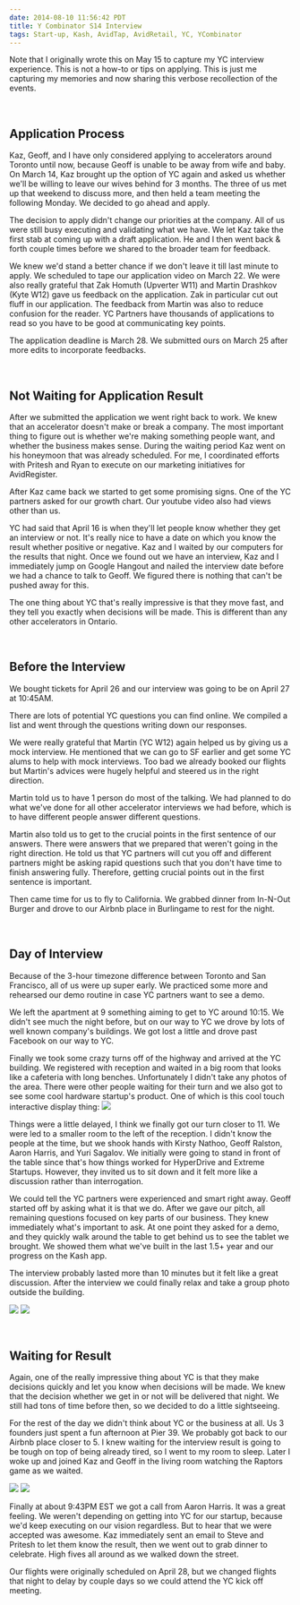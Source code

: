 ```yaml
---
date: 2014-08-10 11:56:42 PDT
title: Y Combinator S14 Interview
tags: Start-up, Kash, AvidTap, AvidRetail, YC, YCombinator
---
```

Note that I originally wrote this on May 15 to capture my YC interview
experience. This is not a how-to or tips on applying. This is just me capturing
my memories and now sharing this verbose recollection of the events.

<br>

## **Application Process**

Kaz, Geoff, and I have only considered applying to accelerators around Toronto
until now, because Geoff is unable to be away from wife and baby. On March 14,
Kaz brought up the option of YC again and asked us whether we'll be willing to
leave our wives behind for 3 months. The three of us met up that weekend to
discuss more, and then held a team meeting the following Monday. We decided to
go ahead and apply.

The decision to apply didn't change our priorities at the company. All of us
were still busy executing and validating what we have. We let Kaz take the first
stab at coming up with a draft application. He and I then went back & forth
couple times before we shared to the broader team for feedback.

We knew we'd stand a better chance if we don't leave it till last minute to
apply. We scheduled to tape our application video on March 22. We were also
really grateful that Zak Homuth (Upverter W11) and Martin Drashkov (Kyte W12)
gave us feedback on the application. Zak in particular cut out fluff in our
application. The feedback from Martin was also to reduce confusion for the
reader. YC Partners have thousands of applications to read so you have to be
good at communicating key points.

The application deadline is March 28. We submitted ours on March 25 after more
edits to incorporate feedbacks.

<br>

## **Not Waiting for Application Result**

After we submitted the application we went right back to work. We knew that an
accelerator doesn't make or break a company. The most important thing to
figure out is whether we're making something people want, and whether the
business makes sense. During the waiting period Kaz went on his honeymoon that
was already scheduled. For me, I coordinated efforts with Pritesh and Ryan to
execute on our marketing initiatives for AvidRegister.

After Kaz came back we started to get some promising signs. One of the YC
partners asked for our growth chart. Our youtube video also had views other than
us.

YC had said that April 16 is when they'll let people know whether they get an
interview or not. It's really nice to have a date on which you know the result
whether positive or negative. Kaz and I waited by our computers for the results
that night. Once we found out we have an interview, Kaz and I immediately jump
on Google Hangout and nailed the interview date before we had a chance to talk
to Geoff. We figured there is nothing that can't be pushed away for this.

The one thing about YC that's really impressive is that they move fast, and
they tell you exactly when decisions will be made. This is different than any
other accelerators in Ontario.

<br>

## **Before the Interview**

We bought tickets for April 26 and our interview was going to be on April 27 at
10:45AM.

There are lots of potential YC questions you can find online. We compiled a list
and went through the questions writing down our responses.

We were really grateful that Martin (YC W12) again helped us by giving
us a mock interview. He mentioned that we can go to SF earlier and get some YC
alums to help with mock interviews. Too bad we already booked our flights but
Martin's advices were hugely helpful and steered us in the right direction.

Martin told us to have 1 person do most of the talking. We had planned to do
what we've done for all other accelerator interviews we had before, which is to
have different people answer different questions.

Martin also told us to get to the crucial points in the first sentence of our
answers. There were answers that we prepared that weren't going in the right
direction. He told us that YC partners will cut you off and different partners
might be asking rapid questions such that you don't have time to finish
answering fully. Therefore, getting crucial points out in the first sentence is
important.

Then came time for us to fly to California. We grabbed dinner from In-N-Out
Burger and drove to our Airbnb place in Burlingame to rest for the night.

<br>

## **Day of Interview**

Because of the 3-hour timezone difference between Toronto and San Francisco, all of
us were up super early. We practiced some more and rehearsed our demo routine in
case YC partners want to see a demo.

We left the apartment at 9 something aiming to get to YC around 10:15. We didn't
see much the night before, but on our way to YC we drove by lots of well known
company's buildings. We got lost a little and drove past Facebook on our way to
YC.

Finally we took some crazy turns off of the highway and arrived at the YC
building. We registered with reception and waited in a big room that looks like
a cafeteria with long benches. Unfortunately I didn't take any photos of the
area. There were other people waiting for their turn and we also got to see some
cool hardware startup's product. One of which is this cool touch interactive display thing:
<a href="//imagedatastore.appspot.com/ahBzfmltYWdlZGF0YXN0b3Jlcg0LEgVpbWFnZRjpinwM" target="_blank"><img src="//imagedatastore.appspot.com/ahBzfmltYWdlZGF0YXN0b3Jlcg0LEgVpbWFnZRjpinwM" class="centered"></a>

Things were a little delayed, I think we finally got our turn closer to 11. We
were led to a smaller room to the left of the reception. I didn't know the
people at the time, but we shook hands with Kirsty Nathoo, Geoff Ralston, Aaron
Harris, and Yuri Sagalov. We initially were going to stand in front of the table
since that's how things worked for HyperDrive and Extreme Startups. However,
they invited us to sit down and it felt more like a discussion rather than
interrogation.

We could tell the YC partners were experienced and smart right away. Geoff
started off by asking what it is that we do. After we gave our pitch, all
remaining questions focused on key parts of our business. They knew immediately
what's important to ask. At one point they asked for a demo, and they quickly
walk around the table to get behind us to see the tablet we brought. We showed
them what we've built in the last 1.5+ year and our progress on the Kash
app.

The interview probably lasted more than 10 minutes but it felt like a great
discussion. After the interview we could finally relax and take a group photo
outside the building.

<a href="//imagedatastore.appspot.com/ahBzfmltYWdlZGF0YXN0b3Jlcg4LEgVpbWFnZRipj7kBDA" target="_blank"><img src="//imagedatastore.appspot.com/ahBzfmltYWdlZGF0YXN0b3Jlcg4LEgVpbWFnZRipj7kBDA" class="centered"></a>
<a href="//imagedatastore.appspot.com/ahBzfmltYWdlZGF0YXN0b3Jlcg0LEgVpbWFnZRj6zwIM" target="_blank"><img src="//imagedatastore.appspot.com/ahBzfmltYWdlZGF0YXN0b3Jlcg0LEgVpbWFnZRj6zwIM" class="centered"></a>

<br>

## **Waiting for Result**

Again, one of the really impressive thing about YC is that they make decisions
quickly and let you know when decisions will be made. We knew that the decision
whether we get in or not will be delivered that night. We still had tons of
time before then, so we decided to do a little sightseeing.

For the rest of the day we didn't think about YC or the business at all. Us 3
founders just spent a fun afternoon at Pier 39. We probably got back to our
Airbnb place closer to 5. I knew waiting for the interview result is going to
be tough on top of being already tired, so I went to my room to sleep. Later I
woke up and joined Kaz and Geoff in the living room watching the Raptors game
as we waited.

<a href="//imagedatastore.appspot.com/ahBzfmltYWdlZGF0YXN0b3Jlcg4LEgVpbWFnZRjpk_YBDA" target="_blank"><img src="//imagedatastore.appspot.com/ahBzfmltYWdlZGF0YXN0b3Jlcg4LEgVpbWFnZRjpk_YBDA" class="centered"></a>
<a href="//imagedatastore.appspot.com/ahBzfmltYWdlZGF0YXN0b3Jlcg4LEgVpbWFnZRj54fYBDA" target="_blank"><img src="//imagedatastore.appspot.com/ahBzfmltYWdlZGF0YXN0b3Jlcg4LEgVpbWFnZRj54fYBDA" class="centered"></a>

Finally at about 9:43PM EST we got a call from Aaron Harris. It was a great
feeling. We weren't depending on getting into YC for our startup, because we'd
keep executing on our vision regardless. But to hear that we were accepted was
awesome. Kaz immediately sent an email to Steve and Pritesh to let them know
the result, then we went out to grab dinner to celebrate. High fives all around
as we walked down the street.

Our flights were originally scheduled on April 28, but we changed flights that
night to delay by couple days so we could attend the YC kick off meeting.
